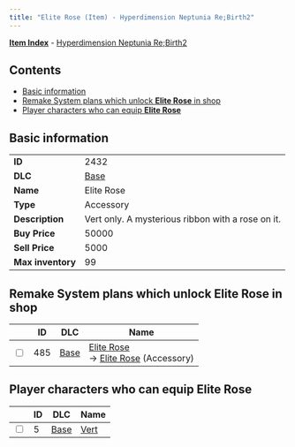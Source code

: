 ```yaml
---
title: "Elite Rose (Item) - Hyperdimension Neptunia Re;Birth2"
---
```


[**Item Index**](/neptunia/rb2/item/index.html) - [Hyperdimension Neptunia Re;Birth2](/neptunia/rb2)

## Contents

- [Basic information](#basic-information)
- [Remake System plans which unlock **Elite Rose** in shop](#remake-system-plans-which-unlock-elite-rose-in-shop)
- [Player characters who can equip **Elite Rose**](#player-characters-who-can-equip-elite-rose)

## Basic information

|   |   |
| -- | -- |
| **ID** | 2432 |
| **DLC** | [Base](/neptunia/rb2/dlc/0-base.html) |
| **Name** | Elite Rose |
| **Type** | Accessory |
| **Description** | Vert only. A mysterious ribbon with a rose on it. |
| **Buy Price** | 50000 |
| **Sell Price** | 5000 |
| **Max inventory** | 99 |

## Remake System plans which unlock **Elite Rose** in shop

|    | ID | DLC | Name |
| -- | -- | --- | ---- |
| <input type="checkbox" id="rb2-remake-0-485" class="trackbox" /> | 485 | [Base](/neptunia/rb2/dlc/0-base.html) | [Elite Rose](/neptunia/rb2/remake/0-485-elite-rose.html)<br />→ [Elite Rose](/neptunia/rb2/item/0-2432-elite-rose.html) (Accessory) |

## Player characters who can equip **Elite Rose**

|    | ID | DLC | Name |
| -- | -- | --- | ---- |
| <input type="checkbox" id="rb2-player-0-5" class="trackbox" /> | 5 | [Base](/neptunia/rb2/dlc/0-base.html) | [Vert](/neptunia/rb2/player/0-5-vert.html) |